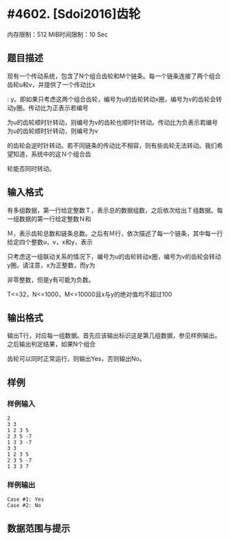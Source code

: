 # #4602. [Sdoi2016]齿轮

内存限制：512 MiB时间限制：10 Sec

## 题目描述

现有一个传动系统，包含了N个组合齿轮和M个链条。每一个链条连接了两个组合齿轮u和v，并提供了一个传动比x 

: y。即如果只考虑这两个组合齿轮，编号为u的齿轮转动x圈，编号为v的齿轮会转动y圈。传动比为正表示若编号

为u的齿轮顺时针转动，则编号为v的齿轮也顺时针转动。传动比为负表示若编号为u的齿轮顺时针转动，则编号为v

的齿轮会逆时针转动。若不同链条的传动比不相容，则有些齿轮无法转动。我们希望知道，系统中的这Ｎ个组合齿

轮能否同时转动。

## 输入格式

有多组数据，第一行给定整数Ｔ，表示总的数据组数，之后依次给出Ｔ组数据。每一组数据的第一行给定整数Ｎ和

Ｍ，表示齿轮总数和链条总数。之后有Ｍ行，依次描述了每一个链条，其中每一行给定四个整数u，v，x和y，表示

只考虑这一组联动关系的情况下，编号为u的齿轮转动x圈，编号为v的齿轮会转动y圈。请注意，x为正整数，而y为

非零整数，但是y有可能为负数。

T<=32，N<=1000，M<=10000且x与y的绝对值均不超过100

## 输出格式

输出T行，对应每一组数据。首先应该输出标识这是第几组数据，参见样例输出。之后输出判定结果，如果N个组合

齿轮可以同时正常运行，则输出Yes，否则输出No。

## 样例

### 样例输入

    
    2
    3 3
    1 2 3 5
    2 3 5 -7
    1 3 3 -7
    3 3
    1 2 3 5
    2 3 5 -7
    1 3 3 7
    

### 样例输出

    
    Case #1: Yes
    Case #2: No
    

## 数据范围与提示

